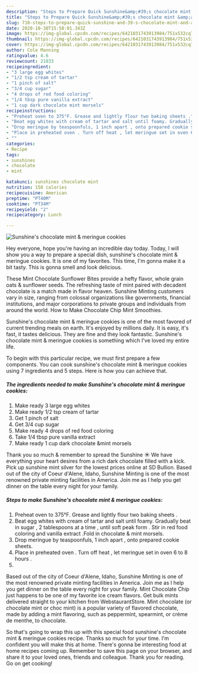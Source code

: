 ```yaml
---
description: "Steps to Prepare Quick Sunshine&amp;#39;s chocolate mint &amp;amp; meringue cookies"
title: "Steps to Prepare Quick Sunshine&amp;#39;s chocolate mint &amp;amp; meringue cookies"
slug: 710-steps-to-prepare-quick-sunshine-and-39-s-chocolate-mint-and-amp-meringue-cookies
date: 2020-10-30T15:58:01.343Z
image: https://img-global.cpcdn.com/recipes/6421031743913984/751x532cq70/sunshines-chocolate-mint-meringue-cookies-recipe-main-photo.jpg
thumbnail: https://img-global.cpcdn.com/recipes/6421031743913984/751x532cq70/sunshines-chocolate-mint-meringue-cookies-recipe-main-photo.jpg
cover: https://img-global.cpcdn.com/recipes/6421031743913984/751x532cq70/sunshines-chocolate-mint-meringue-cookies-recipe-main-photo.jpg
author: Cole Manning
ratingvalue: 4.6
reviewcount: 21833
recipeingredient:
- "3 large egg whites"
- "1/2 tsp cream of tartar"
- "1 pinch of salt"
- "3/4 cup sugar"
- "4 drops of red food coloring"
- "1/4 tbsp pure vanilla extract"
- "1 cup dark chocolate mint morsels"
recipeinstructions:
- "Preheat oven to 375°F. Grease and lightly flour two baking sheets ."
- "Beat egg whites with cream of tartar and salt until foamy. Gradually beat in sugar , 2 tablespoons at a time , until soft peak form . Stir in red food coloring and vanilla extract .Fold in chocolate &amp; mint morsels."
- "Drop meringue by teaspoonfuls, 1 inch apart , onto prepared cookie sheets."
- "Place in preheated oven . Turn off heat , let meringue set in oven 6 to 8 hours ."
- ""
categories:
- Recipe
tags:
- sunshines
- chocolate
- mint

katakunci: sunshines chocolate mint 
nutrition: 158 calories
recipecuisine: American
preptime: "PT40M"
cooktime: "PT34M"
recipeyield: "2"
recipecategory: Lunch

---
```



![Sunshine&#39;s chocolate mint &amp; meringue cookies](https://img-global.cpcdn.com/recipes/6421031743913984/751x532cq70/sunshines-chocolate-mint-meringue-cookies-recipe-main-photo.jpg)

Hey everyone, hope you're having an incredible day today. Today, I will show you a way to prepare a special dish, sunshine&#39;s chocolate mint &amp; meringue cookies. It is one of my favorites. This time, I'm gonna make it a bit tasty. This is gonna smell and look delicious.

These Mint Chocolate Sunflower Bites provide a hefty flavor, whole grain oats &amp; sunflower seeds. The refreshing taste of mint paired with decadent chocolate is a match made in flavor heaven. Sunshine Minting customers vary in size, ranging from colossal organizations like governments, financial institutions, and major corporations to private groups and individuals from around the world. How to Make Chocolate Chip Mint Smoothies.

Sunshine&#39;s chocolate mint &amp; meringue cookies is one of the most favored of current trending meals on earth. It's enjoyed by millions daily. It is easy, it's fast, it tastes delicious. They are fine and they look fantastic. Sunshine&#39;s chocolate mint &amp; meringue cookies is something which I've loved my entire life.


To begin with this particular recipe, we must first prepare a few components. You can cook sunshine&#39;s chocolate mint &amp; meringue cookies using 7 ingredients and 5 steps. Here is how you can achieve that.

<!--inarticleads1-->

##### The ingredients needed to make Sunshine&#39;s chocolate mint &amp; meringue cookies:

1. Make ready 3 large egg whites
1. Make ready 1/2 tsp cream of tartar
1. Get 1 pinch of salt
1. Get 3/4 cup sugar
1. Make ready 4 drops of red food coloring
1. Take 1/4 tbsp pure vanilla extract
1. Make ready 1 cup dark chocolate &amp;mint morsels


Thank you so much &amp; remember to spread the Sunshine ☀️ We have everything your heart desires from a rich dark chocolate filled with a kick. Pick up sunshine mint silver for the lowest prices online at SD Bullion. Based out of the city of Coeur d&#39;Alene, Idaho, Sunshine Minting is one of the most renowned private minting facilities in America. Join me as I help you get dinner on the table every night for your family. 

<!--inarticleads2-->

##### Steps to make Sunshine&#39;s chocolate mint &amp; meringue cookies:

1. Preheat oven to 375°F. Grease and lightly flour two baking sheets .
1. Beat egg whites with cream of tartar and salt until foamy. Gradually beat in sugar , 2 tablespoons at a time , until soft peak form . Stir in red food coloring and vanilla extract .Fold in chocolate &amp; mint morsels.
1. Drop meringue by teaspoonfuls, 1 inch apart , onto prepared cookie sheets.
1. Place in preheated oven . Turn off heat , let meringue set in oven 6 to 8 hours .
1. 


Based out of the city of Coeur d&#39;Alene, Idaho, Sunshine Minting is one of the most renowned private minting facilities in America. Join me as I help you get dinner on the table every night for your family. Mint Chocolate Chip just happens to be one of my favorite ice cream flavors. Get bulk mints delivered straight to your kitchen from WebstaurantStore. Mint chocolate (or chocolate mint or choc mint) is a popular variety of flavored chocolate, made by adding a mint flavoring, such as peppermint, spearmint, or crème de menthe, to chocolate. 

So that's going to wrap this up with this special food sunshine&#39;s chocolate mint &amp; meringue cookies recipe. Thanks so much for your time. I'm confident you will make this at home. There's gonna be interesting food at home recipes coming up. Remember to save this page on your browser, and share it to your loved ones, friends and colleague. Thank you for reading. Go on get cooking!
